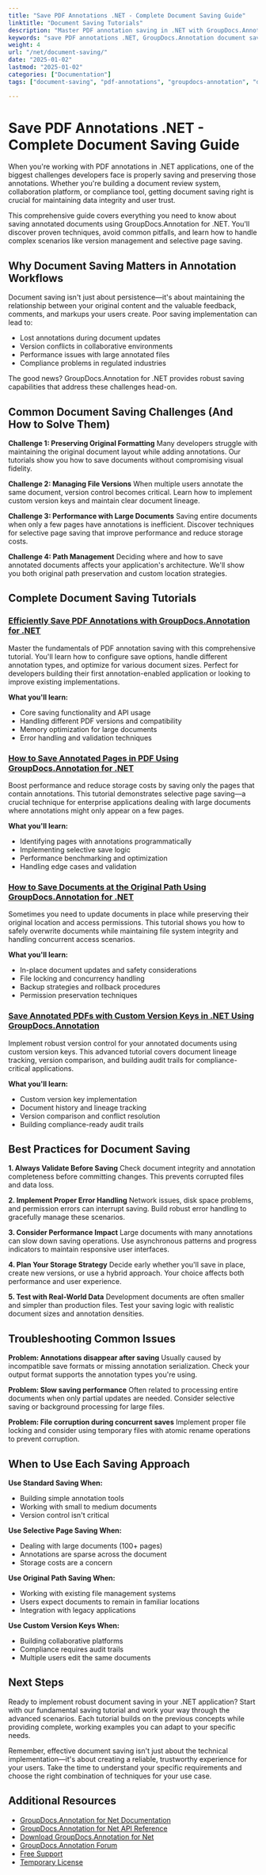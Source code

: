 ```yaml
---
title: "Save PDF Annotations .NET - Complete Document Saving Guide"
linktitle: "Document Saving Tutorials"
description: "Master PDF annotation saving in .NET with GroupDocs.Annotation. Complete tutorials covering export options, version control, and troubleshooting tips."
keywords: "save PDF annotations .NET, GroupDocs.Annotation document saving, PDF annotation management .NET, annotated document export, preserve PDF annotations .NET library"
weight: 4
url: "/net/document-saving/"
date: "2025-01-02"
lastmod: "2025-01-02"
categories: ["Documentation"]
tags: ["document-saving", "pdf-annotations", "groupdocs-annotation", "dotnet"]

---
```

# Save PDF Annotations .NET - Complete Document Saving Guide

When you're working with PDF annotations in .NET applications, one of the biggest challenges developers face is properly saving and preserving those annotations. Whether you're building a document review system, collaboration platform, or compliance tool, getting document saving right is crucial for maintaining data integrity and user trust.

This comprehensive guide covers everything you need to know about saving annotated documents using GroupDocs.Annotation for .NET. You'll discover proven techniques, avoid common pitfalls, and learn how to handle complex scenarios like version management and selective page saving.

## Why Document Saving Matters in Annotation Workflows

Document saving isn't just about persistence—it's about maintaining the relationship between your original content and the valuable feedback, comments, and markups your users create. Poor saving implementation can lead to:

- Lost annotations during document updates
- Version conflicts in collaborative environments  
- Performance issues with large annotated files
- Compliance problems in regulated industries

The good news? GroupDocs.Annotation for .NET provides robust saving capabilities that address these challenges head-on.

## Common Document Saving Challenges (And How to Solve Them)

**Challenge 1: Preserving Original Formatting**
Many developers struggle with maintaining the original document layout while adding annotations. Our tutorials show you how to save documents without compromising visual fidelity.

**Challenge 2: Managing File Versions**
When multiple users annotate the same document, version control becomes critical. Learn how to implement custom version keys and maintain clear document lineage.

**Challenge 3: Performance with Large Documents**
Saving entire documents when only a few pages have annotations is inefficient. Discover techniques for selective page saving that improve performance and reduce storage costs.

**Challenge 4: Path Management**
Deciding where and how to save annotated documents affects your application's architecture. We'll show you both original path preservation and custom location strategies.

## Complete Document Saving Tutorials

### [Efficiently Save PDF Annotations with GroupDocs.Annotation for .NET](./save-pdf-annotations-groupdocs-dotnet/)

Master the fundamentals of PDF annotation saving with this comprehensive tutorial. You'll learn how to configure save options, handle different annotation types, and optimize for various document sizes. Perfect for developers building their first annotation-enabled application or looking to improve existing implementations.

**What you'll learn:**
- Core saving functionality and API usage
- Handling different PDF versions and compatibility
- Memory optimization for large documents
- Error handling and validation techniques

### [How to Save Annotated Pages in PDF Using GroupDocs.Annotation for .NET](./mastering-groupdocs-annotation-save-annotated-pdf-pages/)

Boost performance and reduce storage costs by saving only the pages that contain annotations. This tutorial demonstrates selective page saving—a crucial technique for enterprise applications dealing with large documents where annotations might only appear on a few pages.

**What you'll learn:**
- Identifying pages with annotations programmatically
- Implementing selective save logic
- Performance benchmarking and optimization
- Handling edge cases and validation

### [How to Save Documents at the Original Path Using GroupDocs.Annotation for .NET](./save-document-same-path-groupdocs-annotation-net/)

Sometimes you need to update documents in place while preserving their original location and access permissions. This tutorial shows you how to safely overwrite documents while maintaining file system integrity and handling concurrent access scenarios.

**What you'll learn:**
- In-place document updates and safety considerations
- File locking and concurrency handling
- Backup strategies and rollback procedures
- Permission preservation techniques

### [Save Annotated PDFs with Custom Version Keys in .NET Using GroupDocs.Annotation](./annotate-pdf-custom-version-key-groupdocs-net/)

Implement robust version control for your annotated documents using custom version keys. This advanced tutorial covers document lineage tracking, version comparison, and building audit trails for compliance-critical applications.

**What you'll learn:**
- Custom version key implementation
- Document history and lineage tracking
- Version comparison and conflict resolution
- Building compliance-ready audit trails

## Best Practices for Document Saving

**1. Always Validate Before Saving**
Check document integrity and annotation completeness before committing changes. This prevents corrupted files and data loss.

**2. Implement Proper Error Handling**
Network issues, disk space problems, and permission errors can interrupt saving. Build robust error handling to gracefully manage these scenarios.

**3. Consider Performance Impact**
Large documents with many annotations can slow down saving operations. Use asynchronous patterns and progress indicators to maintain responsive user interfaces.

**4. Plan Your Storage Strategy**
Decide early whether you'll save in place, create new versions, or use a hybrid approach. Your choice affects both performance and user experience.

**5. Test with Real-World Data**
Development documents are often smaller and simpler than production files. Test your saving logic with realistic document sizes and annotation densities.

## Troubleshooting Common Issues

**Problem: Annotations disappear after saving**
Usually caused by incompatible save formats or missing annotation serialization. Check your output format supports the annotation types you're using.

**Problem: Slow saving performance**
Often related to processing entire documents when only partial updates are needed. Consider selective saving or background processing for large files.

**Problem: File corruption during concurrent saves**
Implement proper file locking and consider using temporary files with atomic rename operations to prevent corruption.

## When to Use Each Saving Approach

**Use Standard Saving When:**
- Building simple annotation tools
- Working with small to medium documents
- Version control isn't critical

**Use Selective Page Saving When:**
- Dealing with large documents (100+ pages)
- Annotations are sparse across the document
- Storage costs are a concern

**Use Original Path Saving When:**
- Working with existing file management systems
- Users expect documents to remain in familiar locations
- Integration with legacy applications

**Use Custom Version Keys When:**
- Building collaborative platforms
- Compliance requires audit trails
- Multiple users edit the same documents

## Next Steps

Ready to implement robust document saving in your .NET application? Start with our fundamental saving tutorial and work your way through the advanced scenarios. Each tutorial builds on the previous concepts while providing complete, working examples you can adapt to your specific needs.

Remember, effective document saving isn't just about the technical implementation—it's about creating a reliable, trustworthy experience for your users. Take the time to understand your specific requirements and choose the right combination of techniques for your use case.

## Additional Resources

- [GroupDocs.Annotation for Net Documentation](https://docs.groupdocs.com/annotation/net/)
- [GroupDocs.Annotation for Net API Reference](https://reference.groupdocs.com/annotation/net/)
- [Download GroupDocs.Annotation for Net](https://releases.groupdocs.com/annotation/net/)
- [GroupDocs.Annotation Forum](https://forum.groupdocs.com/c/annotation)
- [Free Support](https://forum.groupdocs.com/)
- [Temporary License](https://purchase.groupdocs.com/temporary-license/)